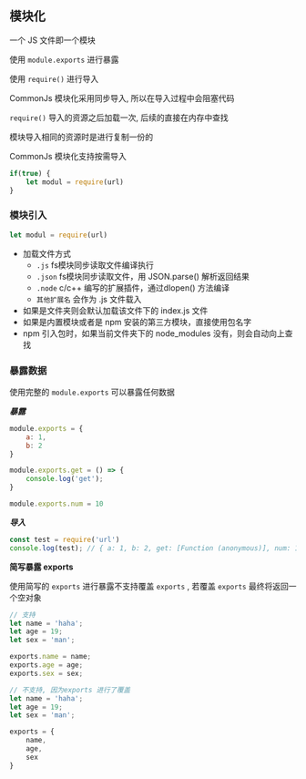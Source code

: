 ## 模块化

一个 JS 文件即一个模块

使用 `module.exports` 进行暴露

使用 `require()` 进行导入

CommonJs 模块化采用同步导入, 所以在导入过程中会阻塞代码

`require()` 导入的资源之后加载一次, 后续的直接在内存中查找

模块导入相同的资源时是进行复制一份的

CommonJs 模块化支持按需导入

```js
if(true) {
    let modul = require(url)
}
```





### 模块引入

```js
let modul = require(url)
```

- 加载文件方式
  - `.js` fs模块同步读取文件编译执行
  - `.json` fs模块同步读取文件，用 JSON.parse() 解析返回结果
  - `.node` c/c++ 编写的扩展插件，通过dlopen() 方法编译
  - `其他扩展名` 会作为 .js 文件载入
- 如果是文件夹则会默认加载该文件下的 index.js 文件
- 如果是内置模块或者是 npm 安装的第三方模块，直接使用包名字
- npm 引入包时，如果当前文件夹下的 node_modules 没有，则会自动向上查找



### 暴露数据

使用完整的 `module.exports` 可以暴露任何数据

***暴露***

```js
module.exports = {
    a: 1,
    b: 2
}

module.exports.get = () => {
    console.log('get');
}

module.exports.num = 10
```

***导入***

```js
const test = require('url')
console.log(test); // { a: 1, b: 2, get: [Function (anonymous)], num: 10 }
```





**简写暴露 exports**

使用简写的 `exports` 进行暴露不支持覆盖 `exports`  , 若覆盖 `exports` 最终将返回一个空对象

```js
// 支持
let name = 'haha';
let age = 19;
let sex = 'man';

exports.name = name;
exports.age = age;
exports.sex = sex;

// 不支持, 因为exports 进行了覆盖
let name = 'haha';
let age = 19;
let sex = 'man';

exports = {
    name,
    age,
    sex
}
```

